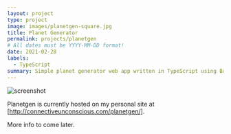 ```yaml
---
layout: project
type: project
image: images/planetgen-square.jpg
title: Planet Generator
permalink: projects/planetgen
# All dates must be YYYY-MM-DD format!
date: 2021-02-28
labels:
  - TypeScript
summary: Simple planet generator web app written in TypeScript using Babylon.js as a frontend.
---
```


![screenshot](images/planetgen-square.jpg)

Planetgen is currently hosted on my personal site at [http://connectiveunconscious.com/planetgen/].

More info to come later.



